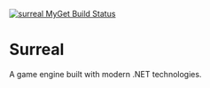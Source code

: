 [![surreal MyGet Build Status](https://www.myget.org/BuildSource/Badge/surreal?identifier=aa79db4e-e356-4034-9371-c259de29f7ac)](https://www.myget.org/)
# Surreal

A game engine built with modern .NET technologies. 

